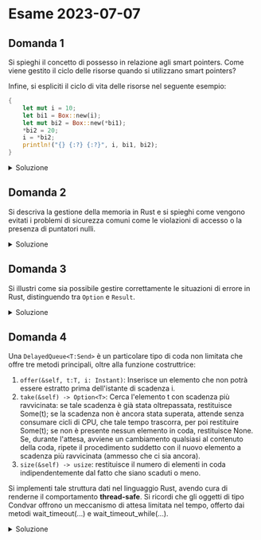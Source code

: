 # Esame 2023-07-07

## Domanda 1

Si spieghi il concetto di possesso in relazione agli smart pointers. Come viene gestito il ciclo delle risorse quando si utilizzano smart pointers?

Infine, si espliciti il ciclo di vita delle risorse nel seguente esempio:

```rust
{
    let mut i = 10;
    let bi1 = Box::new(i);
    let mut bi2 = Box::new(*bi1);
    *bi2 = 20;
    i = *bi2;
    println!("{} {:?} {:?}", i, bi1, bi2);
}
```

<details>
<summary>Soluzione</summary>

> Risposta non verificata

Il concetto di **possesso** si riferisce alla capacità di un puntatore di "possedere" il valore a cui punta. Questo garantisce che eventuali operazioni di accesso tramite il puntatore e dereferenziazione tramite la variabile che lo possiede siano sempre sicure e non permettano mai di accedere ad aree di memoria illegali.

Il concetto di possesso implica quindi che una sola variabile possa effettivamente contenere il valore in sé, gestendo eventuali riassegnazioni che "sposteranno" il possesso del valore dalla vecchia variabile a quella nuova: qualora io provi ad accedere al valore contenuto nella vecchia variabile, il compilatore lo segnalerà evitando così eventuali accessi in memoria illegali.

Quando uno smart pointer entra in possesso di un dato, quel dato diventa quindi "posseduto" dal puntatore, il lifetime di quella variabile sarà quindi ora dipendente dalla lifetime del puntatore e quando questo verrà de-allocato, verrà de-allocata anche la variabile contenuta evitando così problemi di memory leakage e allo stesso tempo accessi illegali (questo meccanismo viene implementato anche ad esempio all'interno di smart pointers come RC e ARC, che permettono di avere un conteggio dei riferimenti esistenti - e che deallocano automaticamente il dato qualora il numero di riferimenti esistenti ad esso diventino 0, evitando così un effettivo spreco di memoria per dati inutilizzati).

Per quanto riguarda il codice:

- viene allocato un intero `i` di valore 10 sullo **stack**
- viene allocato sullo **stack** lo **smart pointer** bi1 che punta al valore 10 allocato nell'**heap**, ma non è lo stesso di i!
- viene allocato sullo **stack** lo **smart pointer** bi2 che punta a un nuovo valoer nel **heap** di valore 10, ma non lo stesso di bi1!
- il valore puntato da bi2 diventa 20, lasciando i e bi1 inalterati
- il valore di `i` assume lo stesso valore di quello nel heap puntato da `bi2`
- viene stampato `20 10 20`
- vengono rilasciate le variabili sullo stack, questo include i puntatori realizzati che a loro volta smettono di puntare ai relativi valori nel heap, che verranno anche questi rilasciati non avendo più alcun puntatore che li referenzi

**Nota**: in questo caso `i` non viene posseduto dal puntatore in quanto implementa il tratto `clone`, dunque non avviene la presa di possesso ma viene in automatico copiato il valore e ricaricato nel heap.

</details>

## Domanda 2

Si descriva la gestione della memoria in Rust e si spieghi come vengono evitati i problemi di sicurezza comuni come le violazioni di accesso o la presenza di puntatori nulli.

<details>
<summary>Soluzione</summary>

> risposta non verificata


</details>

## Domanda 3

Si illustri come sia possibile gestire correttamente le situazioni di errore in Rust, distinguendo tra `Option` e `Result`.

<details>
<summary>Soluzione</summary>

In Rust è possibile gestire le situazioni di errore tramite `Option` e `Result`, che vengono utilizzati quando vengono svolte delle operazioni che possono restituire un valore nullo o generare un errore.

In particolare gli `Option` vengono utilizzati nel primo caso e vengono ritornati dalle funzioni il cui valore di ritorno potrebbe essere nullo. In questo caso la funzione ritorna un istanza di Option di tipo `None`, nel caso invece venga ritornato un dato correttamente verrà ritornata un'istanza di Option di tipo `Some`, sarà necessario eseguire un unwrap per poter estrarre il dato. 

`Result` viene restituito dalle funzioni che potrebbero generare un errore durante l'esecuzione, in questo caso verrà ritornata un'istanza di Result di tipo `Err`, in caso di ritorno di un dato, otterremo un `Ok`. In entrambi i casi, sia per ottenere il dato che per ottenere il tipo dell'errore sarà necessario effettuare un unwrap.

</details>



## Domanda 4

Una `DelayedQueue<T:Send>` è un particolare tipo di coda non limitata che offre tre metodi principali, oltre alla funzione costruttrice:

1. `offer(&self, t:T, i: Instant)`: Inserisce un elemento che non potrà essere estratto prima dell'istante di scadenza i.
2. `take(&self) -> Option<T>`: Cerca l'elemento t con scadenza più ravvicinata: se tale scadenza è già stata oltrepassata, restituisce Some(t); se la scadenza non è ancora stata superata, attende senza consumare cicli di CPU, che tale tempo trascorra, per poi restituire Some(t); se non è presente nessun elemento in coda, restituisce None. Se, durante l'attesa, avviene un cambiamento qualsiasi al contenuto della coda, ripete il procedimento suddetto con il nuovo elemento a scadenza più ravvicinata (ammesso che ci sia ancora).
3. `size(&self) -> usize`: restituisce il numero di elementi in coda indipendentemente dal fatto che siano scaduti o meno.

Si implementi tale struttura dati nel linguaggio Rust, avendo cura di renderne il comportamento **thread-safe**. Si ricordi che gli oggetti di tipo Condvar offrono un meccanismo di attesa limitata nel tempo, offerto dai metodi wait_timeout(...) e wait_timeout_while(...).

<details>
<summary>Soluzione</summary>

```rust

mod delayed_queue {
    use std::{collections::BinaryHeap, sync::{Condvar, Mutex}, time::Instant};

    struct Item<T:Send> {
        i: Instant,
        t: T
    }

    impl<T: Send> PartialEq for Item<T> {
        fn eq(&self, other: &Self) -> bool {
            other.i.eq(&self.i)
        }
    }

    impl <T: Send> Eq for Item<T> {}

    impl<T: Send> PartialOrd for Item<T> {
        fn partial_cmp(&self, other: &Self) -> Option<std::cmp::Ordering> {
            other.i.partial_cmp(&self.i)
        }
    }
    
    impl<T: Send> Ord for Item<T> {
        fn cmp(&self, other: &Self) -> std::cmp::Ordering {
            other.i.cmp(&self.i)
        }
    }

    pub struct DelayedQueue<T: Send> {

        data: Mutex<BinaryHeap<Item<T>>>,
        cv: Condvar
    }

    impl <T: Send> DelayedQueue<T> {
        
        pub fn new() -> Self {
            Self {
                data: Mutex::new(BinaryHeap::new()),
                cv: Condvar::new()
            }
        }


        pub fn offer(&self, t: T, i: Instant) {
            let item = Item { i,t };

            let mut data = self.data.lock().unwrap();
            data.push(item);
            self.cv.notify_all();
        }

        pub fn Take(&self) -> Option<T> {
            let mut data = self.data.lock().unwrap();
            let i = data.peek().unwrap().i;

            while (!data.is_empty()) {
                let now = Instant::now();

                if i < now {
                    return Some(data.pop().unwrap().t)
                }

                let duration = i.duration_since(now); // l'attesa deve essere giusto il tempo necessario
                data = self.cv.wait_timeout(data, duration).unwrap().0
            }
            None
        }

    }
}


fn main() {}
```
</details>

